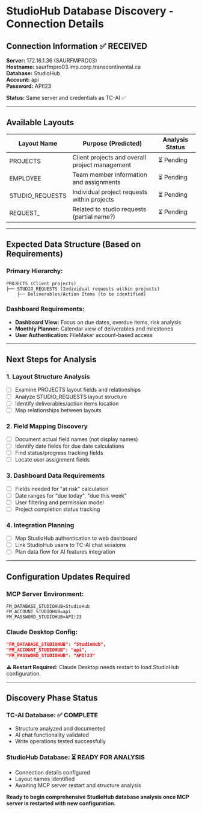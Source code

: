 # StudioHub Database Discovery - Connection Details

## Connection Information ✅ RECEIVED

**Server:** 172.16.1.36 (SAURFMPRO03)  
**Hostname:** saurfmpro03.imp.corp.transcontinental.ca  
**Database:** StudioHub  
**Account:** api  
**Password:** API!23  

**Status:** Same server and credentials as TC-AI ✅

---

## Available Layouts

| Layout Name | Purpose (Predicted) | Analysis Status |
|-------------|-------------------|-----------------|
| PROJECTS | Client projects and overall project management | ⏳ Pending |
| EMPLOYEE | Team member information and assignments | ⏳ Pending |
| STUDIO_REQUESTS | Individual project requests within projects | ⏳ Pending |
| REQUEST_ | Related to studio requests (partial name?) | ⏳ Pending |

---

## Expected Data Structure (Based on Requirements)

### Primary Hierarchy:
```
PROJECTS (Client projects)
├── STUDIO_REQUESTS (Individual requests within projects)
    ├── Deliverables/Action Items (to be identified)
```

### Dashboard Requirements:
- **Dashboard View:** Focus on due dates, overdue items, risk analysis
- **Monthly Planner:** Calendar view of deliverables and milestones
- **User Authentication:** FileMaker account-based access

---

## Next Steps for Analysis

### 1. Layout Structure Analysis
- [ ] Examine PROJECTS layout fields and relationships
- [ ] Analyze STUDIO_REQUESTS layout structure
- [ ] Identify deliverables/action items location
- [ ] Map relationships between layouts

### 2. Field Mapping Discovery
- [ ] Document actual field names (not display names)
- [ ] Identify date fields for due date calculations
- [ ] Find status/progress tracking fields
- [ ] Locate user assignment fields

### 3. Dashboard Data Requirements
- [ ] Fields needed for "at risk" calculation
- [ ] Date ranges for "due today", "due this week"
- [ ] User filtering and permission model
- [ ] Project completion status tracking

### 4. Integration Planning
- [ ] Map StudioHub authentication to web dashboard
- [ ] Link StudioHub users to TC-AI chat sessions
- [ ] Plan data flow for AI features integration

---

## Configuration Updates Required

### MCP Server Environment:
```env
FM_DATABASE_STUDIOHUB=StudioHub
FM_ACCOUNT_STUDIOHUB=api
FM_PASSWORD_STUDIOHUB=API!23
```

### Claude Desktop Config:
```json
"FM_DATABASE_STUDIOHUB": "StudioHub",
"FM_ACCOUNT_STUDIOHUB": "api", 
"FM_PASSWORD_STUDIOHUB": "API!23"
```

**⚠️ Restart Required:** Claude Desktop needs restart to load StudioHub configuration.

---

## Discovery Phase Status

### TC-AI Database: ✅ COMPLETE
- Structure analyzed and documented
- AI chat functionality validated
- Write operations tested successfully

### StudioHub Database: ⏳ READY FOR ANALYSIS
- Connection details configured
- Layout names identified
- Awaiting MCP server restart and structure analysis

**Ready to begin comprehensive StudioHub database analysis once MCP server is restarted with new configuration.**
